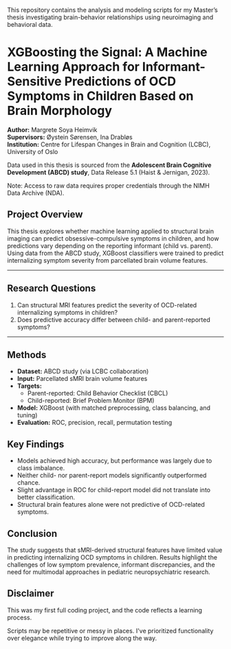 This repository contains the analysis and modeling scripts for my Master’s thesis investigating brain-behavior relationships using neuroimaging and behavioral data.

# XGBoosting the Signal: A Machine Learning Approach for Informant-Sensitive Predictions of OCD Symptoms in Children Based on Brain Morphology

**Author:** Margrete Soya Heimvik  
**Supervisors:** Øystein Sørensen, Ina Drabløs  
**Institution:** Centre for Lifespan Changes in Brain and Cognition (LCBC), University of Oslo  

Data used in this thesis is sourced from the **Adolescent Brain Cognitive Development (ABCD) study**, Data Release 5.1 (Haist & Jernigan, 2023).

Note: Access to raw data requires proper credentials through the NIMH Data Archive (NDA).

## Project Overview

This thesis explores whether machine learning applied to structural brain imaging can predict obsessive-compulsive symptoms in children, and how predictions vary depending on the reporting informant (child vs. parent). Using data from the ABCD study, XGBoost classifiers were trained to predict internalizing symptom severity from parcellated brain volume features.

---

## Research Questions

1. Can structural MRI features predict the severity of OCD-related internalizing symptoms in children?
2. Does predictive accuracy differ between child- and parent-reported symptoms?

---

## Methods

- **Dataset:** ABCD study (via LCBC collaboration)  
- **Input:** Parcellated sMRI brain volume features  
- **Targets:**  
  - Parent-reported: Child Behavior Checklist (CBCL)  
  - Child-reported: Brief Problem Monitor (BPM)  
- **Model:** XGBoost (with matched preprocessing, class balancing, and tuning)  
- **Evaluation:** ROC, precision, recall, permutation testing

## Key Findings

- Models achieved high accuracy, but performance was largely due to class imbalance.
- Neither child- nor parent-report models significantly outperformed chance.
- Slight advantage in ROC for child-report model did not translate into better classification.
- Structural brain features alone were not predictive of OCD-related symptoms.


## Conclusion

The study suggests that sMRI-derived structural features have limited value in predicting internalizing OCD symptoms in children. Results highlight the challenges of low symptom prevalence, informant discrepancies, and the need for multimodal approaches in pediatric neuropsychiatric research.

## Disclaimer

This was my first full coding project, and the code reflects a learning process.

Scripts may be repetitive or messy in places. I've prioritized functionality over elegance while trying to improve along the way.
